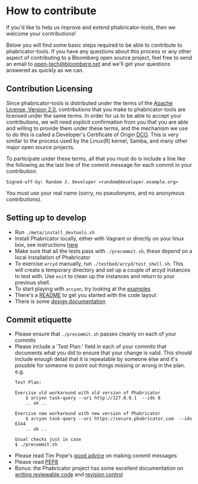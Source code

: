 How to contribute
=================

If you'd like to help us improve and extend phabricator-tools, then we welcome
your contributions!

Below you will find some basic steps required to be able to contribute to
phabricator-tools. If you have any questions about this process or any other
aspect of contributing to a Bloomberg open source project, feel free to send an
email to open-tech@bloomberg.net and we'll get your questions answered as
quickly as we can.


Contribution Licensing
---------------------

Since phabricator-tools is distributed under the terms of the [Apache License,
Version 2.0](http://www.apache.org/licenses/LICENSE-2.0.html), contributions
that you make to phabricator-tools are licensed under the same terms. In order
for us to be able to accept your contributions, we will need explicit
confirmation from you that you are able and willing to provide them under these
terms, and the mechanism we use to do this is called a Developer's Certificate
of Origin [DCO](DCO.md).  This is very similar to the process used by the
Linux(R) kernel, Samba, and many other major open source projects.

To participate under these terms, all that you must do is include a line like
the following as the last line of the commit message for each commit in your
contribution:

    Signed-off-by: Random J. Developer <random@developer.example.org>

You must use your real name (sorry, no pseudonyms, and no anonymous
contributions).

Setting up to develop
---------------------

* Run `./meta/install_devtools.sh`
* Install Phabricator locally, either with Vagrant or directly on your linux
  box, see instructions [here](README.md#install-phabricator-in-one-step)
* Make sure that all the tests pass with `./precommit.sh`, these depend on a
  local installation of Phabricator
* To exercise `arcyd` manually, run `./testbed/arcyd/test_shell.sh`. This will
  create a temporary directory and set up a couple of arcyd instances to test
  with. Use `exit` to clean up the instances and return to your previous shell.
* To start playing with `arcyon`, try looking at the
  [examples](examples/arcyon)
* There's a [README](py/README.md) to get you started with the code layout
* There is some [design documentation](doc/design)

Commit etiquette
----------------

* Please ensure that `./precommit.sh` passes cleanly on each of your commits
* Please include a 'Test Plan:' field in each of your commits that documents
  what you did to ensure that your change is valid. This should include enough
  detail that it is repeatable by someone else and it's possible for someone to
  point out things missing or wrong in the plan. e.g.
  ```
  Test Plan:

  Exercise old workaround with old version of Phabricator
      $ arcyon task-query --uri http://127.0.0.1  --ids 6
      .. ok ..

  Exercise new workaround with new version of Phabricator
      $ arcyon task-query --uri https://secure.phabricator.com  --ids 6144
      .. ok ..

  Usual checks just in case
  $ ./precommit.sh
  ```
* Please read Tim Pope's [good advice](http://tbaggery.com/2008/04/19/a-note-about-git-commit-messages.html)
  on making commit messages
* Please read [PEP8](http://legacy.python.org/dev/peps/pep-0008/)
* Bonus: the Phabricator project has some excellent documentation on
  [writing reviewable code](https://secure.phabricator.com/book/phabflavor/article/writing_reviewable_code/)
  and [revision control](https://secure.phabricator.com/book/phabflavor/article/recommendations_on_revision_control/)
